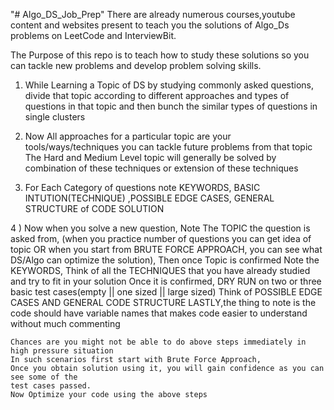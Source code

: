 "# Algo_DS_Job_Prep" 
There are already numerous courses,youtube content and websites present to teach you 
the solutions of Algo_Ds problems on LeetCode and InterviewBit.

The Purpose of this repo is to teach how to study these solutions so you can tackle new problems
and develop problem solving skills.

1) While Learning a Topic of DS by studying commonly asked questions, divide that topic according to different approaches and types of questions
in that topic and then bunch the similar types of questions in single clusters

2) Now All approaches for a particular topic are your tools/ways/techniques you can tackle future problems from that topic
The Hard and Medium Level topic will generally be solved by combination of these techniques or extension of these techniques

3) For Each Category of questions note KEYWORDS, BASIC INTUTION(TECHNIQUE) ,POSSIBLE EDGE CASES, GENERAL STRUCTURE of CODE SOLUTION

4 ) Now when you solve a new question,
    Note The TOPIC the question is asked from,
    (when you practice number of questions you can get idea of topic OR
    when you start from BRUTE FORCE APPROACH, you can see what DS/Algo can optimize the solution),
    Then once Topic is confirmed
    Note the KEYWORDS,
    Think of all the TECHNIQUES that you have already studied and try to fit in your solution
    Once it is confirmed, DRY RUN on two or three basic test cases(empty || one sized || large sized)
    Think of POSSIBLE EDGE CASES AND GENERAL CODE STRUCTURE
    LASTLY,the thing to note is the code should have variable names that makes code easier 
    to understand without much commenting
    
    Chances are you might not be able to do above steps immediately in high pressure situation
    In such scenarios first start with Brute Force Approach,
    Once you obtain solution using it, you will gain confidence as you can see some of the
    test cases passed.
    Now Optimize your code using the above steps

